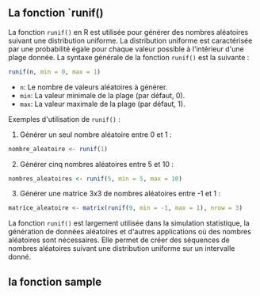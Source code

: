 
## La fonction `runif()
La fonction `runif()` en R est utilisée pour générer des nombres aléatoires suivant une distribution uniforme. La distribution uniforme est caractérisée par une probabilité égale pour chaque valeur possible à l'intérieur d'une plage donnée. La syntaxe générale de la fonction `runif()` est la suivante :

```R
runif(n, min = 0, max = 1)
```

- `n`: Le nombre de valeurs aléatoires à générer.
- `min`: La valeur minimale de la plage (par défaut, 0).
- `max`: La valeur maximale de la plage (par défaut, 1).

Exemples d'utilisation de `runif()` :

1. Générer un seul nombre aléatoire entre 0 et 1 :

```R
nombre_aleatoire <- runif(1)
```

2. Générer cinq nombres aléatoires entre 5 et 10 :

```R
nombres_aleatoires <- runif(5, min = 5, max = 10)
```

3. Générer une matrice 3x3 de nombres aléatoires entre -1 et 1 :

```R
matrice_aleatoire <- matrix(runif(9, min = -1, max = 1), nrow = 3)
```

La fonction `runif()` est largement utilisée dans la simulation statistique, la génération de données aléatoires et d'autres applications où des nombres aléatoires sont nécessaires. Elle permet de créer des séquences de nombres aléatoires suivant une distribution uniforme sur un intervalle donné.


## la fonction sample 